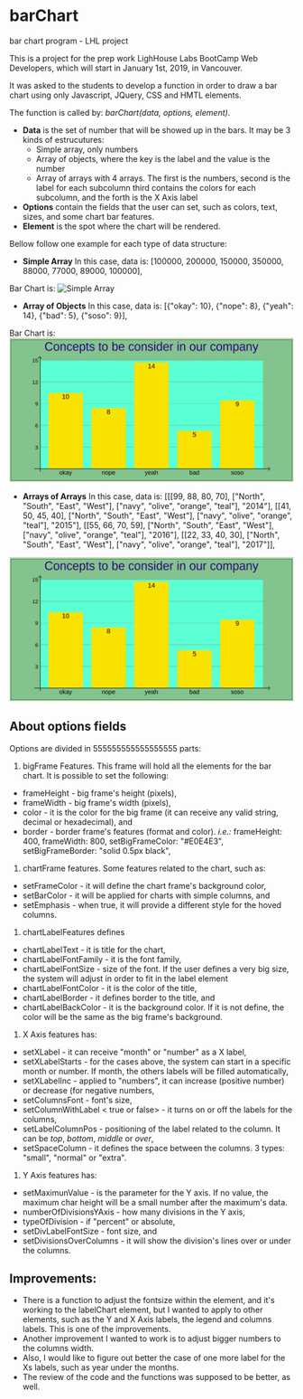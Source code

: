 # barChart
bar chart program - LHL project

This is a project for the prep work LighHouse Labs BootCamp Web Developers, which will start in January 1st, 2019, in Vancouver.

It was asked to the students to develop a function in order to draw a bar chart using only Javascript, JQuery, CSS and HMTL elements.


The function is called by: *barChart(data, options, element)*.
- **Data** is the set of number that will be showed up in the bars. It may be 3 kinds of estrucutures:
  * Simple array, only numbers
  * Array of objects, where the key is the label and the value is the number
  * Array of arrays with 4 arrays. The first is the numbers, second is the label for each subcolumn
      third contains the colors for each subcolumn, and the forth is the X Axis label
- **Options** contain the fields that the user can set, such as colors, text, sizes, and some chart bar features.
- **Element** is the spot where the chart will be rendered.

Bellow follow one example for each type of data structure:
* **Simple Array**
In this case, data is:
      [100000, 200000, 150000, 350000, 88000, 77000, 89000, 100000],

Bar Chart is:
![Simple Array](pictures/picture3.png])


* **Array of Objects**
In this case, data is:
      [{"okay": 10},
       {"nope": 8},
       {"yeah": 14},
       {"bad":   5},
       {"soso": 9}],

Bar Chart is:        
![Arrays of Objects](pictures/picture2.png)


* **Arrays of Arrays**
In this case, data is:
      [[[99, 88, 80, 70], ["North", "South", "East", "West"], ["navy", "olive", "orange", "teal"], "2014"],
       [[41, 50, 45, 40], ["North", "South", "East", "West"], ["navy", "olive", "orange", "teal"], "2015"],
       [[55, 66, 70, 59], ["North", "South", "East", "West"], ["navy", "olive", "orange", "teal"], "2016"],
       [[22, 33, 40, 30], ["North", "South", "East", "West"], ["navy", "olive", "orange", "teal"], "2017"]],      
        
![Arrays of Arrays](pictures/picture2.png)



## About options fields
Options are divided in 555555555555555555 parts:
1. bigFrame Features. This frame will hold all the elements for the bar chart.
It is possible to set the following:
  * frameHeight - big frame's height (pixels),
  * frameWidth - big frame's width (pixels),
  * color - it is the color for the big frame (it can receive any valid string, decimal or hexadecimal), and
  * border - border frame's features (format and color).
  *i.e.:*
      frameHeight: 400, frameWidth: 800,
      setBigFrameColor: "#E0E4E3", setBigFrameBorder: "solid 0.5px black",

1. chartFrame features. Some features related to the chart, such as:
  * setFrameColor - it will define the chart frame's background color,
  * setBarColor - it will be applied for charts with simple columns, and
  * setEmphasis <true or false> - when true, it will provide a different style for the hoved columns.

1. chartLabelFeatures defines 
  * chartLabelText - it is title for the chart,
  * chartLabelFontFamily - it is the font family,
  * chartLabelFontSize - size of the font. If the user defines a very big size, the system will adjust in order to fit in the label element
  * chartLabelFontColor - it is the color of the title,
  * chartLabelBorder - it defines border to the title, and
  * chartLabelBackColor - it is the background color. If it is not define, the color will be the same as the big frame's background.

1. X Axis features has:
  * setXLabel - it can receive "month" or "number" as a X label,
  * setXLabelStarts - for the cases above, the system can start in a specific month or number. If month, the others labels will be filled automatically,
  * setXLabelInc - applied to "numbers", it can increase (positive number) or decrease (for negative numbers,
  * setColumnsFont - font's size,
  * setColumnWithLabel < true or false> - it turns on or off the labels for the columns,
  * setLabelColumnPos - positioning of the label related to the column. It can be *top*, *bottom*, *middle* or *over*,
  * setSpaceColumn - it defines the space between the columns. 3 types: "small", "normal" or "extra".

1. Y Axis features has:
  * setMaximunValue - is the parameter for the Y axis. If no value, the maximum char height will be a small number after the maximum's data.
  * numberOfDivisionsYAxis - how many divisions in the Y axis,
  * typeOfDivision - if "percent" or absolute,
  * setDivLabelFontSize - font size, and
  * setDivisionsOverColumns <true or false> - it will show the division's lines over or under the columns.




## Improvements:
* There is a function to adjust the fontsize within the element, and it's working to the labelChart element, but I wanted to apply to other elements, such as the Y and X Axis labels, the legend and columns labels. This is one of the improvements.
* Another improvement I wanted to work is to adjust bigger numbers to the columns width.
* Also, I would like to figure out better the case of one more label for the Xs labels, such as year under the months.
* The review of the code and the functions was supposed to be better, as well.

